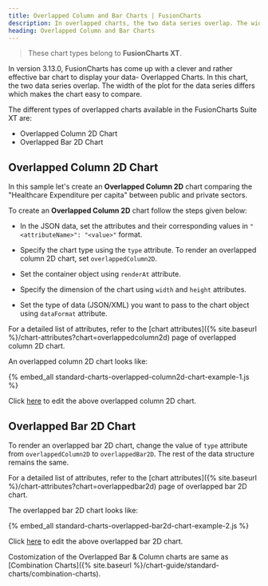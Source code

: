 ```yaml
---
title: Overlapped Column and Bar Charts | FusionCharts
description: In overlapped charts, the two data series overlap. The width of the plot for the data series differs which makes the chart easy to compare.
heading: Overlapped Column and Bar Charts
---
```


> These chart types belong to **FusionCharts XT**.

In version 3.13.0, FusionCharts has come up with a clever and rather effective bar chart to display your data- Overlapped Charts. In this chart, the two data series overlap. The width of the plot for the data series differs which makes the chart easy to compare. 

The different types of overlapped charts available in the FusionCharts Suite XT are:

* Overlapped Column 2D Chart
* Overlapped Bar 2D Chart

## Overlapped Column 2D Chart

In this sample let's create an **Overlapped Column 2D** chart comparing the "Healthcare Expenditure per capita" between public and private sectors.

To create an **Overlapped Column 2D** chart follow the steps given below:

* In the JSON data, set the attributes and their corresponding values in `"<attributeName>": "<value>"` format.

* Specify the chart type using the `type` attribute. To render an overlapped column 2D chart, set `overlappedColumn2D`.

* Set the container object using `renderAt` attribute.

* Specify the dimension of the chart using `width` and `height` attributes.

* Set the type of data (JSON/XML) you want to pass to the chart object using `dataFormat` attribute.

For a detailed list of attributes, refer to the [chart attributes]({% site.baseurl %}/chart-attributes?chart=overlappedcolumn2d) page of overlapped column 2D chart.

An overlapped column 2D chart looks like:

{% embed_all standard-charts-overlapped-column2d-chart-example-1.js %}

Click [here](http://jsfiddle.net/fusioncharts/yaqert65/) to edit the above overlapped column 2D chart.

## Overlapped Bar 2D Chart

To render an overlapped bar 2D chart, change the value of `type` attribute from `overlappedColumn2D` to `overlappedBar2D`. The rest of the data structure remains the same.

For a detailed list of attributes, refer to the [chart attributes]({% site.baseurl %}/chart-attributes?chart=overlappedbar2d) page of overlapped bar 2D chart.

The overlapped bar 2D chart looks like:

{% embed_all standard-charts-overlapped-bar2d-chart-example-2.js %}

Click [here](http://jsfiddle.net/fusioncharts/6k7zoes8/) to edit the above overlapped bar 2D chart.

Costomization of the Overlapped Bar & Column charts are same as [Combination Charts]({% site.baseurl %}/chart-guide/standard-charts/combination-charts).